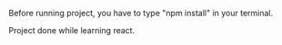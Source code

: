 Before running project, you have to type "npm install" in your terminal.

Project done while learning react.
